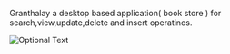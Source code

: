  
Granthalay
 a desktop based application( book store ) for search,view,update,delete and insert operatinos.

![Optional Text](../master/image/image.png)
